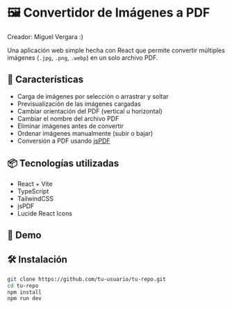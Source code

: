 # 🖼️ Convertidor de Imágenes a PDF
Creador: Miguel Vergara :)

Una aplicación web simple hecha con React que permite convertir múltiples imágenes (`.jpg`, `.png`, `.webp`) en un solo archivo PDF.

## 🚀 Características

- Carga de imágenes por selección o arrastrar y soltar
- Previsualización de las imágenes cargadas
- Cambiar orientación del PDF (vertical u horizontal)
- Cambiar el nombre del archivo PDF
- Eliminar imágenes antes de convertir
- Ordenar imágenes manualmente (subir o bajar)
- Conversión a PDF usando [jsPDF](https://github.com/parallax/jsPDF)

## 📦 Tecnologías utilizadas

- React + Vite
- TypeScript
- TailwindCSS
- jsPDF
- Lucide React Icons

## 📸 Demo

> 

## 🛠️ Instalación
```bash
git clone https://github.com/tu-usuario/tu-repo.git
cd tu-repo
npm install
npm run dev


